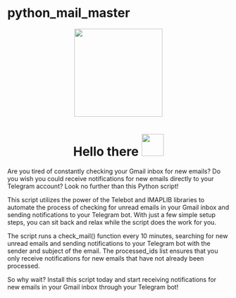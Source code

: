 # python_mail_master

<div id="header" align="center">
  <img src="https://media3.giphy.com/media/EuMes40JZirYe18nYY/giphy.gif?cid=ecf05e4773cmrzt30k51pe6cd7uext3k8zixtnxmvu0sh7q2&rid=giphy.gif&ct=s" width="200"/>
</div>
<div id="badges" align="center">
<h1>
 Hello there
  <img src="https://media.tenor.com/znmQl_Of2AAAAAAi/pepe-jedi-pablojedi.gif" width="50px"/>
</h1>
</div>

Are you tired of constantly checking your Gmail inbox for new emails? Do you wish you could receive notifications for new emails directly to your Telegram account? Look no further than this Python script!

This script utilizes the power of the Telebot and IMAPLIB libraries to automate the process of checking for unread emails in your Gmail inbox and sending notifications to your Telegram bot. With just a few simple setup steps, you can sit back and relax while the script does the work for you.

The script runs a check_mail() function every 10 minutes, searching for new unread emails and sending notifications to your Telegram bot with the sender and subject of the email. The processed_ids list ensures that you only receive notifications for new emails that have not already been processed.

So why wait? Install this script today and start receiving notifications for new emails in your Gmail inbox through your Telegram bot!


